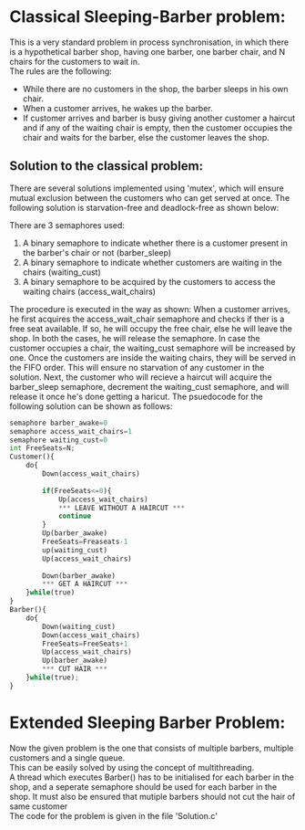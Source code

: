 # Classical Sleeping-Barber problem:
This is a very standard problem in process synchronisation, in which there is a hypothetical barber shop, having one barber, one barber chair, and N chairs for the customers to wait in.  
The rules are the following:
* While there are no customers in the shop, the barber sleeps in his own chair.
* When a customer arrives, he wakes up the barber.
* If customer arrives and barber is busy giving another customer a haircut and if any of the
waiting chair is empty, then the customer occupies the chair and waits for the barber, else the
customer leaves the shop.  
## Solution to the classical problem:
There are several solutions implemented using 'mutex', which will ensure mutual exclusion between
the customers who can get served at once. The following solution is starvation-free and deadlock-free
as shown below:

There are 3 semaphores used:
1) A binary semaphore to indicate whether there is a customer present in the barber's chair or not (barber_sleep)  
2) A binary semaphore to indicate whether customers are waiting in the chairs (waiting_cust)  
3) A binary semaphore to be acquired by the customers to access the waiting chairs (access_wait_chairs)  

The procedure is executed in the way as shown:
When a customer arrives, he first acquires the access_wait_chair semaphore and checks if ther is a free seat available.
If so, he will occupy the free chair, else he will leave the shop. In both the cases, he will release the semaphore.
In case the customer occupies a chair, the waiting_cust semaphore will be increased by one.
Once the customers are inside the waiting chairs, they will be served in the FIFO order. This will ensure no starvation of
any customer in the solution. Next, the customer who will recieve a haircut will acquire the barber_sleep semaphore, decrement the
waiting_cust semaphore, and will release it once he's done getting a haricut.
The psuedocode for the following solution can be shown as follows:

```python
semaphore barber_awake=0 
semaphore access_wait_chairs=1 
semaphore waiting_cust=0 
int FreeSeats=N;
Customer(){
    do{
        Down(access_wait_chairs)
        
        if(FreeSeats<=0){
            Up(access_wait_chairs)
            *** LEAVE WITHOUT A HAIRCUT ***
            continue
        }
        Up(barber_awake)
        FreeSeats=Freaseats-1 
        up(waiting_cust) 
        Up(access_wait_chairs) 
        
        Down(barber_awake) 
        *** GET A HAIRCUT ***
    }while(true)
}
Barber(){
    do{
        Down(waiting_cust)
        Down(access_wait_chairs)  
        FreeSeats=FreeSeats+1
        Up(access_wait_chairs) 
        Up(barber_awake)
        *** CUT HAIR ***
    }while(true);
}
```

# Extended Sleeping Barber Problem:  
Now the given problem is the one that consists of multiple barbers, multiple customers and a single queue.  
This can be easily solved by using the concept of multithreading.  
A thread which executes Barber() has to be initialised for each barber in the shop, and a seperate semaphore should be used for each barber in the shop. 
It must also be ensured that mutiple barbers should not cut the hair of same customer  
The code for the problem is given in the file 'Solution.c'
